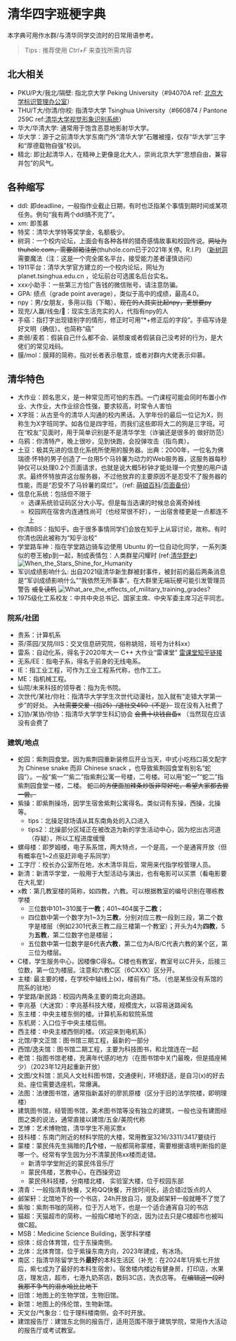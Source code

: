 # 清华四字班梗字典

本字典可用作水群/与清华同学交流时的日常用语参考。

> Tips : 推荐使用 *Ctrl+F* 来查找所需内容

## 北大相关

- PKU/P大/我北/隔壁: 指北京大学 Peking University（#94070A ref: [北京大学标识管理办公室](https://vim.pku.edu.cn/cjwt/index.htm)）
- THU/T大/你清/你校: 指清华大学 Tsinghua University（#660874 / Pantone 259C ref:[清华大学视觉形象识别系统](https://vi.tsinghua.edu.cn/gk/xxbz/scgf.htm)）
- 华大/华清大学: 通常用于饱含恶意地影射华大学。
- 华大学：源于之前清华大学东南门外“清华大学”石雕被撞，仅存“华大学”三字和“厚德载物自强”校训。
- 精北: 即比起清华人，在精神上更像是北大人，崇尚北京大学“思想自由，兼容并包”的风气。

## 各种缩写

- ddl: 即deadline，一般指作业截止日期，有时也泛指某个事情到期时间或某项任务。例句“我有两个ddl搞不完了”。
- xm: 即羡慕
- 特奖：清华大学特等奖学金，名额极少。
- 树洞：一个校内论坛，上面会有各种各样的猎奇感情故事和校园传说。~~网址为thuhole.com，需要邮箱注册~~(thuhole.com已于2021年关停。R.I.P) （[新树洞](https://new-t.github.io/)需要魔法（注：这是一个完全匿名平台，接受能力差者谨慎访问）
- 1911平台：清华大学官方建立的一个校内论坛，网址为 planet.tsinghua.edu.cn ，论坛前台可选匿名后台实名。
- xxx小助手：一些第三方恰广告钱的微信账号，请注意防骗。
- GPA: 绩点（grade point average），类似于高中的成绩，最高4.0。
- npy：男/女朋友，多用以指（下略）。~~现在的人其实比起npy，更想要py~~
- 现充/人赢/线虫/🐛：现实生活充实的人，代指有npy的人
- 手癌：指打字出现错别字的情形，修正时可用“\*+修正后的字段”。手癌写诗是好文明（确信）。也简称“癌”
- 卖弱/麦若：假装自己什么都不会、装颓废或者假装自己没考好的行为，是大佬们的常见戏码。
- 膜/mol：膜拜的简称，指对长者表示敬意，或者对群内大佬表示仰慕。

## 清华特色

- 大作业：顾名思义，是一种常见而可怕的东西。一门课程可能会同时布置小作业、大作业，大作业综合性强，要求较高，时常令人害怕
- X字班：从古至今的清华人沟通的校内黑话。入学年份的最后一位记为X，则称生为X字班同学。如各位是四字班，而我们这些即将大二的狗是三字班。可在“校友”见面时，用于简单识别是不是清华学生（诈骗还是很多的 做好防范）
- 乌鸦：你清特产，晚上很吵，见到快跑，会投弹攻击（指鸟粪）。
- 土豆：极其先进的信息化系统所使用的服务器。出典：2000年，一位名为佛瑞德·怀特的男子创造了一台用5个马铃薯为动力的Web服务器，这服务器每秒钟仅可以处理0.2个页面请求，也就是说大概5秒钟才能处理一个完整的用户请求。最终怀特放弃这台服务器，不过他放弃的主要原因不是忍受不了服务器的性能，而是“忍受不了马铃薯的腐烂”。（ref: [萌娘百科](https://zh.moegirl.org.cn/zh-hans/%E5%9C%9F%E8%B1%86%E6%9C%8D%E5%8A%A1%E5%99%A8#.E6.9D.A5.E6.BA.90)/[页面备份](https://web.archive.org/web/20220403133115/https://zh.moegirl.org.cn/zh-hans/\%E5\%9C\%9F\%E8\%B1\%86\%E6\%9C\%8D\%E5\%8A\%A1\%E5\%99\%A8)）
- 信息化系统：包括但不限于
  - 选课系统验证码区分大小写。但是每当选课的时候总会离奇掉线
  - 校园网在宿舍内连通性尚可（也经常很不好），一出宿舍楼更是一点都连不上
- 你清BBS：指知乎。由于很多事情同学们会放在知乎上从容讨论，故称。有时你清也因此被称为“知乎治校”
- 学堂路车神：指在学堂路边骑车边使用 Ubuntu 的一位自动化同学，一系列类似的卷王被p到一起，制成表情包：人类群星闪耀时 (ref:[清华野史](https://thu-history.net/index.php?title=%E5%AD%A6%E5%A0%82%E8%B7%AF%E8%BD%A6%E7%A5%9E))
  ![When_the_Stars_Shine_for_Humanity](pic/When_the_Stars_Shine_for_Humanity.webp)
- 军训成绩影响什么: 出自2021级清华新生群被封事件，被封前的最后两条消息是“军训成绩影响什么”“我依然无所事事”。在大群里无端玩梗可能引发管理员警告 ~~或复读机~~
  ![What_are_the_effects_of_military_training_grades?](pic/What_are_the_effects_of_military_training_grades.jpeg)
- 1975级化工系校友：中共中央总书记、国家主席、中央军委主席习近平同志。

### 院系/社团

- 贵系：计算机系
- 茶/茶园/叉院/IIIS：交叉信息研究院，俗称姚班，班号为计科xx）
- 雷系：自动化系，得名于2020年大一 C++ 大作业“雷课堂” [雷课堂知乎链接](https://www.zhihu.com/question/389762457)
- 无系/EE：指电子系，得名于前身的无线电系。
- IE：指工业工程，可作为工业工程系代称，也作工工。
- ME：指机械工程。
- 仙院/未来科技的领导者：指为先书院。
- 次世代/某社/你社：指清华大学学生次世代动漫社，加入就有“走错大学第一步”的好处。 ~~入社需要交爱（指25）/退社交450（不是）~~ 现在没有入社费了
- 幻协/某协/你协：指清华大学学生科幻协会 ~~会费十块钱自备x~~ （当然现在应该没有会费了

### 建筑/地点

- 蛇园：紫荆园食堂。因为紫荆园重新装修后开业当天，中式小吃档口英文配字为 Chinese snake 而非 Chinese snack ，也导致紫荆园食堂有别名“蛇园”）。一般“紫一”“紫二”指紫荆公寓一号楼，二号楼。可以用“蛇一”“蛇二”指紫荆园食堂一楼，二楼。 ~~蛇二的方便面加辣条炒饭非常好吃，希望大家都去尝一尝。~~
- 紫操：即紫荆操场，因学生宿舍紫荆公寓得名。类似词有东操，西操，北操等。
  - tips：北操足球场请从其东南角处的入口进入
  - tips2：北操部分区域正在被改造为新的学生活动中心，因为挖出古河道（存疑），所以工程进度缓慢
- 螺母楼：即罗姆楼，电子系系馆，两大特点，一个是高，一个是通宵开放（但有概率在1~2点驱赶非电子系同学）
- 工字厅：校长办公室所在地，水木清华背后，常用来代指学校管理人员。
- 新清：新清华学堂，一般用于大型活动与演出，也有电影可以买票（看电影要在大礼堂）
- x教：第几教室楼的简称，如四教，六教。可以根据教室的编号识别在哪栋教学楼
  - 三位数中101~310属于**一教**；401~404属于**二教**；
  - 四位数中第一个数字为1~3为**三教**，分别对应三教一段到三段，第二个数字是楼层（例如2301代表三教二段三楼第一个教室）；开头为4为**四教**，5为**五教**，第二位数字也是楼层；
  - 五位数中第一位数字是6代表**六教**，第二位为A/B/C代表六教的某个区，第三位为楼层。
- C楼，学生服务中心，因楼像C得名。C楼也有教室，教室号以C开头，后接三位数，第一位为楼层。注意和六教C区（6CXXX）区分开。
- 主楼: 最主要的楼，在学校中轴线上(x)，楼前有广场。（也是某些没有系馆的院系的驻地）
- 学堂路/新民路：校园内两条主要的南北向道路。
- 李兆基（大迷宫）：李兆基科技大楼，规模庞大，以容易迷路闻名
- 东主楼：中央主楼东侧的楼。计算机系和软院系馆
- 东机房：入口位于中央主楼后侧。
- 西主楼：中央主楼西侧的楼。（欢迎来到电机系）
- 北馆/李文正馆：图书馆三期工程，最新的一部分
- 西馆/逸夫馆：图书馆二期工程，主要为科技图书，和北馆连在一起
- 老馆：指图书馆老楼，充满年代感的地方（在图书馆中关门最晚，但是插座稀少）（2023年12月起重新开放）
- 文图/文科馆：凯风人文社科图书馆，交通便利，环境舒适，是自习(x)的好去处。座位需要选座机，常爆满。
- 法图：法律图书馆，通常指新盖好的廖凯原楼（区分于旧的法学院楼，即明理楼）
- 建筑图书馆，经管图书馆，美术图书馆等没有独立的建筑，一般也没有建图经图之类的说法，通常直接以建馆/五金/美院代称
- 艺博：艺术博物馆，清华学生不用买票x
- 技科楼：东南门附近的材料学院的大楼，常用教室3216/3311/3417要绕行
- 蒙楼：蒙民伟先生捐赠的**几个**楼，一般都简称蒙楼，需要根据语境判断指的是哪一个。经常有学生因为分不清蒙民伟xx楼而走错。
  - 新清华学堂附近的蒙民伟音乐厅
  - 蒙民伟楼，艺教中心，在西操旁边
  - 蒙民伟科技楼，分南楼北楼， 实验室大楼，位于校园东部
- 清青：一般指清青快餐，又称QQ快餐，开放时间长，适合错过饭点的人
- 邺架轩：北馆地下的一个书店，24h开放自习，提及邺架轩一般就睡不了觉了
- 紫咖：紫荆书咖的简称，位于万人地下，也是一个适合通宵自习的书店
- 猫超：天猫超市的简称，一般指C楼地下的店，因为过去只是C楼超市也被叫做C超。
- MSB：Medicine Science Building，医学科学楼
- 综体：综合体育馆，位于东操南侧。
- 北体：北体育馆，位于紫操东南方向，2023年建成，有冰场。
- 南区：指清华除留学生外**最好**的本科生活区（补充：在2024年1月紫七开放后，紫七成为了最好的本科生宿舍）。宿舍楼内楼边有健身房，打印店，水果店，理发店，超市，七港九奶茶店，数码3C店，洗衣店等。 ~~在编辑这一段时我那不争气的泪水哈比比地下~~
- 旧馆：地图上的生物学馆，生物旧馆。
- 新馆：地图上的伟伦馆，生物新馆。
- 天文台/气象台：位于理科楼南侧，会不时开放。
- 建馆报告厅：建馆东北侧的报告厅，适用范围不限于建筑学院，常用作大活动的报告厅或考试教室。
